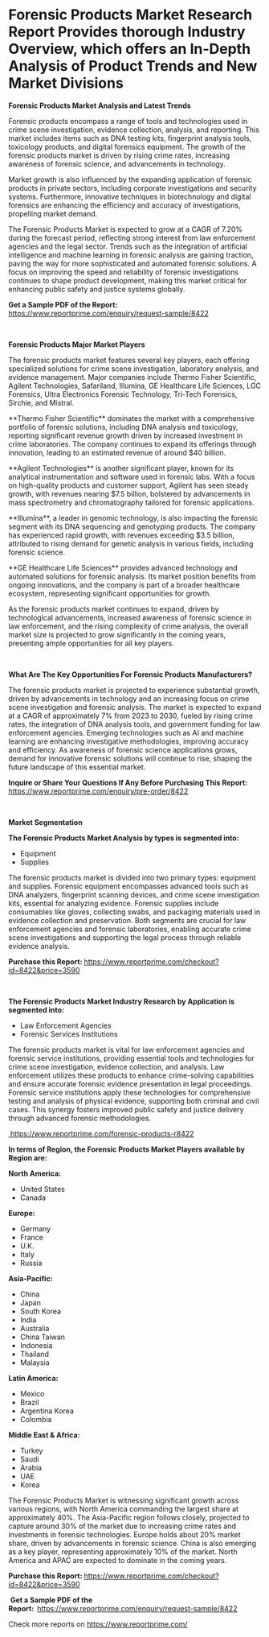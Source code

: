 <p><h1>Forensic Products Market Research Report Provides thorough Industry Overview, which offers an In-Depth Analysis of Product Trends and New Market Divisions</h1></p><p><strong>Forensic Products Market Analysis and Latest Trends</strong></p>
<p><p>Forensic products encompass a range of tools and technologies used in crime scene investigation, evidence collection, analysis, and reporting. This market includes items such as DNA testing kits, fingerprint analysis tools, toxicology products, and digital forensics equipment. The growth of the forensic products market is driven by rising crime rates, increasing awareness of forensic science, and advancements in technology.</p><p>Market growth is also influenced by the expanding application of forensic products in private sectors, including corporate investigations and security systems. Furthermore, innovative techniques in biotechnology and digital forensics are enhancing the efficiency and accuracy of investigations, propelling market demand. </p><p>The Forensic Products Market is expected to grow at a CAGR of 7.20% during the forecast period, reflecting strong interest from law enforcement agencies and the legal sector. Trends such as the integration of artificial intelligence and machine learning in forensic analysis are gaining traction, paving the way for more sophisticated and automated forensic solutions. A focus on improving the speed and reliability of forensic investigations continues to shape product development, making this market critical for enhancing public safety and justice systems globally.</p></p>
<p><strong>Get a Sample PDF of the Report:&nbsp;</strong> <a href="https://www.reportprime.com/enquiry/request-sample/8422?utm_campaign=2321&utm_medium=2&utm_source=Github&utm_content=ia&utm_term=19032025&utm_id=forensic-products">https://www.reportprime.com/enquiry/request-sample/8422</a></p>
<p>&nbsp;</p>
<p><strong>Forensic Products Major Market Players</strong></p>
<p><p>The forensic products market features several key players, each offering specialized solutions for crime scene investigation, laboratory analysis, and evidence management. Major companies include Thermo Fisher Scientific, Agilent Technologies, Safariland, Illumina, GE Healthcare Life Sciences, LGC Forensics, Ultra Electronics Forensic Technology, Tri-Tech Forensics, Sirchie, and Mistral.</p><p>**Thermo Fisher Scientific** dominates the market with a comprehensive portfolio of forensic solutions, including DNA analysis and toxicology, reporting significant revenue growth driven by increased investment in crime laboratories. The company continues to expand its offerings through innovation, leading to an estimated revenue of around $40 billion.</p><p>**Agilent Technologies** is another significant player, known for its analytical instrumentation and software used in forensic labs. With a focus on high-quality products and customer support, Agilent has seen steady growth, with revenues nearing $7.5 billion, bolstered by advancements in mass spectrometry and chromatography tailored for forensic applications.</p><p>**Illumina**, a leader in genomic technology, is also impacting the forensic segment with its DNA sequencing and genotyping products. The company has experienced rapid growth, with revenues exceeding $3.5 billion, attributed to rising demand for genetic analysis in various fields, including forensic science.</p><p>**GE Healthcare Life Sciences** provides advanced technology and automated solutions for forensic analysis. Its market position benefits from ongoing innovations, and the company is part of a broader healthcare ecosystem, representing significant opportunities for growth.</p><p>As the forensic products market continues to expand, driven by technological advancements, increased awareness of forensic science in law enforcement, and the rising complexity of crime analysis, the overall market size is projected to grow significantly in the coming years, presenting ample opportunities for all key players.</p></p>
<p>&nbsp;</p>
<p><strong>What Are The Key Opportunities For Forensic Products Manufacturers?</strong></p>
<p><p>The forensic products market is projected to experience substantial growth, driven by advancements in technology and an increasing focus on crime scene investigation and forensic analysis. The market is expected to expand at a CAGR of approximately 7% from 2023 to 2030, fueled by rising crime rates, the integration of DNA analysis tools, and government funding for law enforcement agencies. Emerging technologies such as AI and machine learning are enhancing investigative methodologies, improving accuracy and efficiency. As awareness of forensic science applications grows, demand for innovative forensic solutions will continue to rise, shaping the future landscape of this essential market.</p></p>
<p><strong>Inquire or Share Your Questions If Any Before Purchasing This Report:</strong> <a href="https://www.reportprime.com/enquiry/pre-order/8422?utm_campaign=2321&utm_medium=2&utm_source=Github&utm_content=ia&utm_term=19032025&utm_id=forensic-products">https://www.reportprime.com/enquiry/pre-order/8422</a></p>
<p>&nbsp;</p>
<p><strong>Market Segmentation</strong></p>
<p><strong>The Forensic Products Market Analysis by types is segmented into:</strong></p>
<p><ul><li>Equipment</li><li>Supplies</li></ul></p>
<p><p>The forensic products market is divided into two primary types: equipment and supplies. Forensic equipment encompasses advanced tools such as DNA analyzers, fingerprint scanning devices, and crime scene investigation kits, essential for analyzing evidence. Forensic supplies include consumables like gloves, collecting swabs, and packaging materials used in evidence collection and preservation. Both segments are crucial for law enforcement agencies and forensic laboratories, enabling accurate crime scene investigations and supporting the legal process through reliable evidence analysis.</p></p>
<p><strong>Purchase this Report:&nbsp;</strong><a href="https://www.reportprime.com/checkout?id=8422&price=3590&utm_campaign=2321&utm_medium=2&utm_source=Github&utm_content=ia&utm_term=19032025&utm_id=forensic-products">https://www.reportprime.com/checkout?id=8422&price=3590</a></p>
<p>&nbsp;</p>
<p><strong>The Forensic Products Market Industry Research by Application is segmented into:</strong></p>
<p><ul><li>Law Enforcement Agencies</li><li>Forensic Services Institutions</li></ul></p>
<p><p>The forensic products market is vital for law enforcement agencies and forensic service institutions, providing essential tools and technologies for crime scene investigation, evidence collection, and analysis. Law enforcement utilizes these products to enhance crime-solving capabilities and ensure accurate forensic evidence presentation in legal proceedings. Forensic service institutions apply these technologies for comprehensive testing and analysis of physical evidence, supporting both criminal and civil cases. This synergy fosters improved public safety and justice delivery through advanced forensic methodologies.</p></p>
<p><a href="https://www.reportprime.com/forensic-products-r8422?utm_campaign=2321&utm_medium=2&utm_source=Github&utm_content=ia&utm_term=19032025&utm_id=forensic-products">&nbsp;https://www.reportprime.com/forensic-products-r8422</a></p>
<p><strong>In terms of Region, the Forensic Products Market Players available by Region are:</strong></p>
<p>
    <p> <strong> North America: </strong>
        <ul>
            <li>United States</li>
            <li>Canada</li>
        </ul>
        </p> 
    <p> <strong> Europe: </strong>
        <ul>
            <li>Germany</li>
            <li>France</li>
            <li>U.K.</li>
            <li>Italy</li>
            <li>Russia</li>
        </ul>
        </p> 
    <p> <strong> Asia-Pacific: </strong>
        <ul>
            <li>China</li>
            <li>Japan</li>
            <li>South Korea</li>
            <li>India</li>
            <li>Australia</li>
            <li>China Taiwan</li>
            <li>Indonesia</li>
            <li>Thailand</li>
            <li>Malaysia</li>
        </ul>
        </p> 
    <p> <strong> Latin America: </strong>
        <ul>
            <li>Mexico</li>
            <li>Brazil</li>
            <li>Argentina Korea</li>
            <li>Colombia</li>
        </ul>
        </p> 
    <p> <strong> Middle East & Africa: </strong>
        <ul>
            <li>Turkey</li>
            <li>Saudi</li>
            <li>Arabia</li>
            <li>UAE</li>
            <li>Korea</li>
        </ul>
    </p>
    </p>
<p><p>The Forensic Products Market is witnessing significant growth across various regions, with North America commanding the largest share at approximately 40%. The Asia-Pacific region follows closely, projected to capture around 30% of the market due to increasing crime rates and investments in forensic technologies. Europe holds about 20% market share, driven by advancements in forensic science. China is also emerging as a key player, representing approximately 10% of the market. North America and APAC are expected to dominate in the coming years.</p></p>
<p><strong>Purchase this Report: </strong><a href="https://www.reportprime.com/checkout?id=8422&price=3590&utm_campaign=2321&utm_medium=2&utm_source=Github&utm_content=ia&utm_term=19032025&utm_id=forensic-products">https://www.reportprime.com/checkout?id=8422&price=3590</a></p>
<p>&nbsp;<strong>Get a Sample PDF of the Report:&nbsp;&nbsp;</strong><a href="https://www.reportprime.com/enquiry/request-sample/8422?utm_campaign=2321&utm_medium=2&utm_source=Github&utm_content=ia&utm_term=19032025&utm_id=forensic-products">https://www.reportprime.com/enquiry/request-sample/8422</a></p>
<p><strong></strong></p>
<p>Check more reports on <a href="https://www.reportprime.com/?utm_campaign=2321&utm_medium=2&utm_source=Github&utm_content=ia&utm_term=19032025&utm_id=forensic-products">https://www.reportprime.com/</a></p>